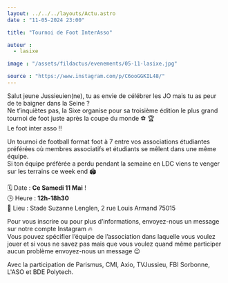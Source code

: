 ```yaml
---
layout: ../../../layouts/Actu.astro
date : "11-05-2024 23:00"

title: "Tournoi de Foot InterAsso"

auteur :
  - lasixe

image : "/assets/fildactus/evenements/05-11-lasixe.jpg"

source : "https://www.instagram.com/p/C6ooGGKIL48/"
---
```


Salut jeune Jussieuien(ne), tu as envie de célébrer les JO mais tu as peur de te baigner dans la Seine ?  
Ne t’inquiètes pas, la Sixe organise pour sa troisième édition le plus grand tournoi de foot juste après la coupe du monde ⚽️ 🏆  
Le foot inter asso !!

Un tournoi de football format foot à 7 entre vos associations étudiantes préférées où membres associatifs et étudiants se mêlent dans une même équipe.  
Si ton équipe préférée a perdu pendant la semaine en LDC viens te venger sur les terrains ce week end 🏟️

🗓️ Date : __Ce Samedi 11 Mai__ !  
🕒 Heure : __12h-18h30__  
📍 Lieu : Stade Suzanne Lenglen, 2 rue Louis Armand 75015

Pour vous inscrire ou pour plus d’informations, envoyez-nous un message sur notre compte Instagram 🔥  
Vous pouvez spécifier l’équipe de l’association dans laquelle vous voulez jouer et si vous ne savez pas mais que vous voulez quand même participer aucun problème envoyez-nous un message 😉

Avec la participation de Parismus, CMI, Axio, TVJussieu, FBI Sorbonne, L'ASO et BDE Polytech.